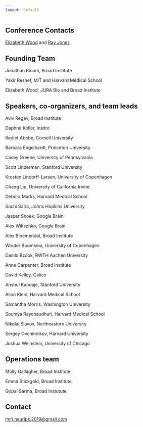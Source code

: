 ```yaml
---
layout: default
---
```

## Conference Contacts

<a href="mailto:lmrl.neurips.2019@gmail.com">Elizabeth Wood</a> and <a href="lmrl.neurips.2019@gmail.com">Ray Jones</a>

## Founding Team

Jonathan Bloom, Broad Institute

Yakir Reshef, MIT and Harvard Medical School

Elizabeth Wood, JURA Bio and Broad Institute

## Speakers, co-organizers, and team leads

Aviv Regev, Broad Institute

Daphne Koller, insitro

Rediet Abebe, Cornell University

Barbara Engelhardt, Princeton University

Casey Greene, University of Pennsylvania

Scott Linderman, Stanford University

Kresten Lindorff-Larsen, University of Copenhagen

Chang Liu, University of California Irvine

Debora Marks, Harvard Medical School

Suchi Saria, Johns Hopkins University

Jasper Snoek, Google Brain

Alex Wiltschko, Google Brain

Alex Bloemendal, Broad Institute

Wouter Boomsma, University of Copenhagen

Danilo Bzdok, RWTH Aachen University

Anne Carpenter, Broad Institute

David Kelley, Calico

Anshul Kundaje, Stanford University

Allon Klein, Harvard Medical School

Samantha Morris, Washington University

Soumya Raychaudhuri, Harvard Medical School

Nikolai Slavov, Northeastern University

Sergey Ovchinnikov, Harvard University

Joshua Weinstein, University of Chicago

## Operations team

Molly Gallagher, Broad Institute

Emma Stickgold, Broad Institute

Gopal Sarma, Broad Instutute

## Contact

lmrl.neurips.2019@gmail.com
